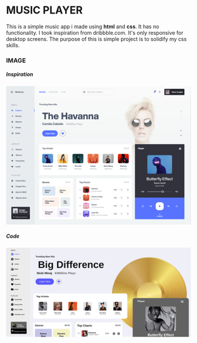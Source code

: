 <h1> MUSIC PLAYER</h1>

<p> This is a simple music app i made using <b>html</b> and <b>css</b>.
  It has no functionality. I took inspiration from dribbble.com.
  It's only responsive for desktop screens.
  The purpose of this is simple project is to solidify my css skills.
</p>

<h3> IMAGE</h3>
<h5> Inspiration </h5>
<img src="./images/screenshot.png" alt="">

<h5> Code</h5>
<img src="./images/code screenshot.png" alt="">

